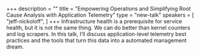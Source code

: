 +++
description = ""
title = "Empowering Operations and Simplifying Root Cause Analysis with Application Telemetry"
type = "new-talk"
speakers = [
        "jeff-nickoloff",
]
+++
Infrastructure health is a prerequisite for service health, but it is not the same thing. We can do better than kernel counters and log scrapers. In this talk, I’ll discuss application-level telemetry best practices and the tools that turn this data into a automated management dream.